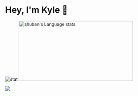 # Hey, I'm Kyle 👋

![stat](https://github-readme-stats.vercel.app/api?username=shuban-789&theme=transparent&show_icons=true)
<img height=196 width=370 src="https://github-readme-stats-salesp07.vercel.app/api/top-langs/?username=shuban-789&hide=jupyter%20notebook,css,scss,makefile,dockerfile,html,astro,typescript,javascript,mdx&langs_count=8&layout=compact&theme=transparent" alt="shuban's Language stats" />


<img align="center" src="https://skillicons.dev/icons?i=py,c,go,swift,js,docker,nginx,redhat,vscode,linux,bash,aws,nodejs,blender,godot" />
